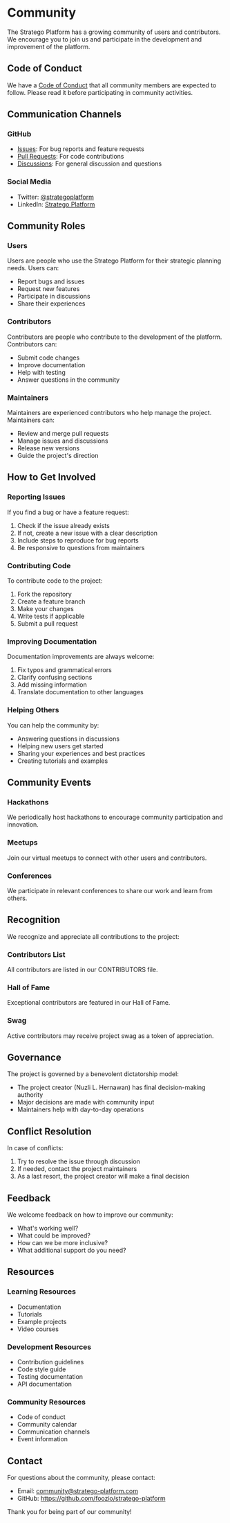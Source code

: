 # Community

The Stratego Platform has a growing community of users and contributors. We encourage you to join us and participate in the development and improvement of the platform.

## Code of Conduct

We have a [Code of Conduct](../CODE_OF_CONDUCT.md) that all community members are expected to follow. Please read it before participating in community activities.

## Communication Channels

### GitHub

- [Issues](https://github.com/foozio/stratego-platform/issues): For bug reports and feature requests
- [Pull Requests](https://github.com/foozio/stratego-platform/pulls): For code contributions
- [Discussions](https://github.com/foozio/stratego-platform/discussions): For general discussion and questions

### Social Media

- Twitter: [@strategoplatform](https://twitter.com/strategoplatform)
- LinkedIn: [Stratego Platform](https://linkedin.com/company/strategoplatform)

## Community Roles

### Users

Users are people who use the Stratego Platform for their strategic planning needs. Users can:

- Report bugs and issues
- Request new features
- Participate in discussions
- Share their experiences

### Contributors

Contributors are people who contribute to the development of the platform. Contributors can:

- Submit code changes
- Improve documentation
- Help with testing
- Answer questions in the community

### Maintainers

Maintainers are experienced contributors who help manage the project. Maintainers can:

- Review and merge pull requests
- Manage issues and discussions
- Release new versions
- Guide the project's direction

## How to Get Involved

### Reporting Issues

If you find a bug or have a feature request:

1. Check if the issue already exists
2. If not, create a new issue with a clear description
3. Include steps to reproduce for bug reports
4. Be responsive to questions from maintainers

### Contributing Code

To contribute code to the project:

1. Fork the repository
2. Create a feature branch
3. Make your changes
4. Write tests if applicable
5. Submit a pull request

### Improving Documentation

Documentation improvements are always welcome:

1. Fix typos and grammatical errors
2. Clarify confusing sections
3. Add missing information
4. Translate documentation to other languages

### Helping Others

You can help the community by:

- Answering questions in discussions
- Helping new users get started
- Sharing your experiences and best practices
- Creating tutorials and examples

## Community Events

### Hackathons

We periodically host hackathons to encourage community participation and innovation.

### Meetups

Join our virtual meetups to connect with other users and contributors.

### Conferences

We participate in relevant conferences to share our work and learn from others.

## Recognition

We recognize and appreciate all contributions to the project:

### Contributors List

All contributors are listed in our CONTRIBUTORS file.

### Hall of Fame

Exceptional contributors are featured in our Hall of Fame.

### Swag

Active contributors may receive project swag as a token of appreciation.

## Governance

The project is governed by a benevolent dictatorship model:

- The project creator (Nuzli L. Hernawan) has final decision-making authority
- Major decisions are made with community input
- Maintainers help with day-to-day operations

## Conflict Resolution

In case of conflicts:

1. Try to resolve the issue through discussion
2. If needed, contact the project maintainers
3. As a last resort, the project creator will make a final decision

## Feedback

We welcome feedback on how to improve our community:

- What's working well?
- What could be improved?
- How can we be more inclusive?
- What additional support do you need?

## Resources

### Learning Resources

- Documentation
- Tutorials
- Example projects
- Video courses

### Development Resources

- Contribution guidelines
- Code style guide
- Testing documentation
- API documentation

### Community Resources

- Code of conduct
- Community calendar
- Communication channels
- Event information

## Contact

For questions about the community, please contact:

- Email: community@stratego-platform.com
- GitHub: https://github.com/foozio/stratego-platform

Thank you for being part of our community!